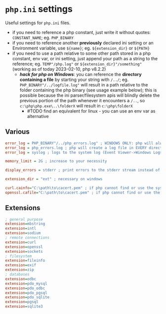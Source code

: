 # `php.ini` settings

Useful settings for `php.ini` files.

- if you need to reference a php constant, just write it without quotes: `CONSTANT_NAME`; eg. `PHP_BINARY`
- if you need to reference another **previously** declared ini setting or an Environment variable, use `${name}`; eg. `${extension_dir}` or `${PATH}`
- if you need to use a path relative to some other path stored in a php constant, env var, or ini setting, just append your path as a string to the reference; eg. `TEMP"/php.log"` or `${extension_dir}"/something"` (working as of today 2023-02-10, php v8.2.2)
  - **_hack for php on Windows_**: you can reference the **directory containing a file** by starting your string with `/../`; eg. `PHP_BINARY"/../logfile.log"` will result in a path relative to the folder containing the php binary (see usage example below); this is possible because the ini parser/filesystem apis will blindly delete the previous portion of the path whenever it encounters a `/..`, so `c:\php\php.exe\..\folderX` will result in `c:\php\folderX`
    - \#TODO find an equivalent for linux - you can use an env var as alternative

## Various

```ini
error_log = PHP_BINARY"/../php_errors.log" ; WINDOWS ONLY: php will always use the SAME log file located in the directory of the php executable
error_log = php_errors.log ; php will create a log file in EVERY directory where php is invoked (starting directory)
error_log = syslog ; logs to the system log (Event Viewer->Windows Logs->Application on windows, syslog on linux)

memory_limit = 2G ; increase to your necessity

display_errors = stderr ; print errors to the stderr stream instead of stdout - works only for CLI environments

extension_dir = "ext" ; necessary on windows

curl.cainfo="C:\path\to\cacert.pem" ; if php cannot find or use the system's certificates
openssl.cafile="C:\path\to\cacert.pem" ; if php cannot find or use the system's certificates
```

## Extensions

```ini
; general purpose
extension=mbstring
extension=intl
extension=sodium
; remote connections
extension=curl
extension=openssl
extension=sockets
; filesystem
extension=fileinfo
extension=exif
extension=zip
; databases
extension=odbc
extension=pdo_mysql
extension=pdo_odbc
extension=pdo_pgsql
extension=pdo_sqlite
extension=pgsql
extension=sqlite3
```
